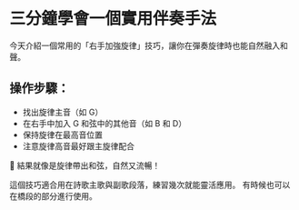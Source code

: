 # 三分鐘學會一個實用伴奏手法

今天介紹一個常用的「右手加強旋律」技巧，讓你在彈奏旋律時也能自然融入和聲。

## 操作步驟：

- 找出旋律主音（如 G）
- 在右手中加入 G 和弦中的其他音（如 B 和 D）
- 保持旋律在最高音位置
- 注意旋律高音最好跟主旋律配合

🎼 結果就像是旋律帶出和弦，自然又流暢！

這個技巧適合用在詩歌主歌與副歌段落，練習幾次就能靈活應用。
有時候也可以在橋段的部分進行使用。
